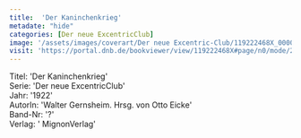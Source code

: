 ```yaml
---
title:  'Der Kaninchenkrieg'
metadate: "hide"
categories: [Der neue ExcentricClub]
image: '/assets/images/coverart/Der neue Excentric-Club/119222468X_00000010.jpg'
visit: 'https://portal.dnb.de/bookviewer/view/119222468X#page/n0/mode/2up'
---
```

Titel: 'Der Kaninchenkrieg' <br>
Serie: 'Der neue ExcentricClub' <br>
Jahr: '1922' <br>
AutorIn: 'Walter Gernsheim. Hrsg. von Otto Eicke' <br>
Band-Nr: '?' <br>
Verlag: ' MignonVerlag'